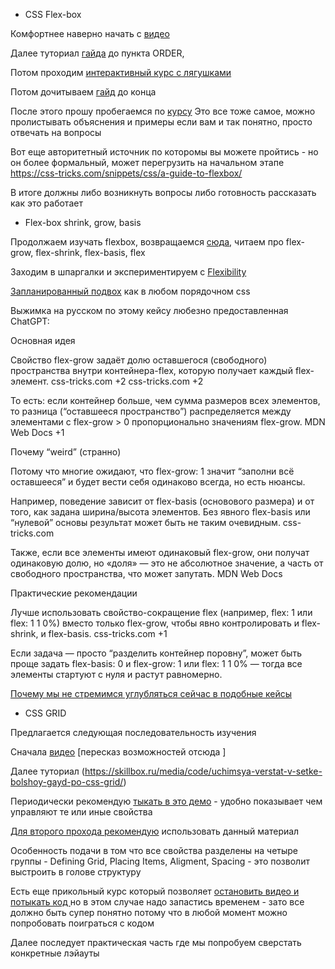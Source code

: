 * CSS Flex-box

Комфортнее наверно начать с [видео ](https://www.youtube.com/watch?v=YG8Vhz1pAsU)

Далее туториал  [гайда](https://doka.guide/css/flexbox-guide/)
до пункта ORDER,

Потом проходим [интерактивный курс с лягушками](https://flexboxfroggy.com/)

Потом дочитываем [гайд](https://doka.guide/css/flexbox-guide/) до конца

После этого прошу пробегаемся по [курсу](https://www.w3schools.com/css/css3_flexbox.asp)
Это все тоже самое, можно пролистывать объяснения и примеры если вам и так понятно, просто отвечать на вопросы

Вот еще авторитетный источник по которомы вы можете пройтись - но он более формальный, 
может перегрузить на начальном этапе https://css-tricks.com/snippets/css/a-guide-to-flexbox/

В итоге должны либо возникнуть вопросы либо готовность рассказать как это работает

* Flex-box shrink, grow, basis

Продолжаем изучать flexbox, возвращаемся [сюда](https://doka.guide/css/flexbox-guide/), читаем про flex-grow, flex-shrink, flex-basis, flex

Заходим в шпаргалки и экспериментируем с [Flexibility](https://yoksel.github.io/flex-cheatsheet/#section-flex-grow)

[Запланированный подвох](https://css-tricks.com/flex-grow-is-weird/) как в любом порядочном css

Выжимка на русском по этому кейсу любезно предоставленная ChatGPT:

Основная идея

Свойство flex-grow задаёт долю оставшегося (свободного) пространства внутри контейнера-flex, которую получает каждый flex-элемент. 
css-tricks.com
+2
css-tricks.com
+2

То есть: если контейнер больше, чем сумма размеров всех элементов, то разница (“оставшееся пространство”) распределяется между элементами с flex-grow > 0 пропорционально значениям flex-grow. 
MDN Web Docs
+1

Почему “weird” (странно)

Потому что многие ожидают, что flex-grow: 1 значит “заполни всё оставшееся” и будет вести себя одинаково всегда, но есть нюансы.

Например, поведение зависит от flex-basis (основового размера) и от того, как задана ширина/высота элементов. Без явного flex-basis или “нулевой” основы результат может быть не таким очевидным. 
css-tricks.com

Также, если все элементы имеют одинаковый flex-grow, они получат одинаковую долю, но «доля» — это не абсолютное значение, а часть от свободного пространства, что может запутать. 
MDN Web Docs

Практические рекомендации

Лучше использовать свойство-сокращение flex (например, flex: 1 или flex: 1 1 0%) вместо только flex-grow, чтобы явно контролировать и flex-shrink, и flex-basis. 
css-tricks.com
+1

Если задача — просто “разделить контейнер поровну”, может быть проще задать flex-basis: 0 и flex-grow: 1 или flex: 1 1 0% — тогда все элементы стартуют с нуля и растут равномерно.

[Почему мы не стремимся углубляться сейчас в подобные кейсы](https://www.linkedin.com/posts/mikhail-bobryshev-05547311b_flex-grow-is-weird-or-is-it-activity-7387239713767690240-0BoZ?utm_source=share&utm_medium=member_desktop&rcm=ACoAAB3Ka4EBwdKnauJMFLi6a9EPOzlH9Fk7Ex4)

* CSS GRID

Предлагается следующая последовательность изучения

Сначала [видео](https://www.youtube.com/watch?v=JrKOHNRnRMg) [пересказ возможностей отсюда ]

Далее туториал (https://skillbox.ru/media/code/uchimsya-verstat-v-setke-bolshoy-gayd-po-css-grid/)

Периодически рекомендую [тыкать в это демо](https://grid.malven.co/) - удобно показывает чем управляют те или иные свойства 

[Для второго прохода рекомендую](https://yoksel.github.io/grid-cheatsheet/) использовать данный материал

Особенность подачи в том что все свойства разделены на четыре группы - Defining Grid, Placing Items, Aligment, Spacing - это позволит выстроить в голове структуру

Есть еще прикольный курс который позволяет [остановить видео и потыкать код ](https://scrimba.com/learn-css-grid-c02k) но в этом случае надо запастись временем - зато все должно быть супер понятно потому что в любой момент можно попробовать поиграться с кодом

Далее последует практическая часть где мы попробуем сверстать конкретные лэйауты
